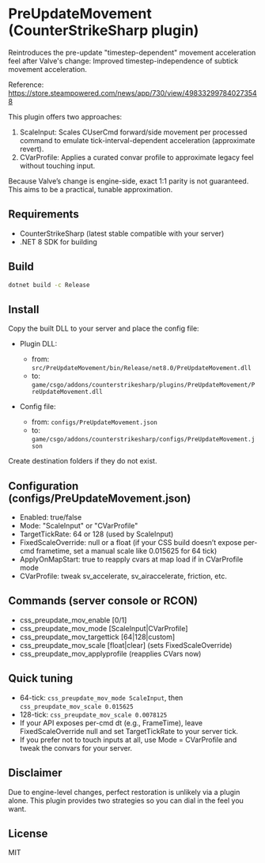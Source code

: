 # PreUpdateMovement (CounterStrikeSharp plugin)

Reintroduces the pre-update "timestep-dependent" movement acceleration feel after Valve's change: Improved timestep-independence of subtick movement acceleration.

Reference: https://store.steampowered.com/news/app/730/view/498332997840273548

This plugin offers two approaches:

1. ScaleInput: Scales CUserCmd forward/side movement per processed command to emulate tick-interval-dependent acceleration (approximate revert).
2. CVarProfile: Applies a curated convar profile to approximate legacy feel without touching input.

Because Valve’s change is engine-side, exact 1:1 parity is not guaranteed. This aims to be a practical, tunable approximation.

## Requirements
- CounterStrikeSharp (latest stable compatible with your server)
- .NET 8 SDK for building

## Build
```bash
dotnet build -c Release
```

## Install
Copy the built DLL to your server and place the config file:

- Plugin DLL:
  - from: `src/PreUpdateMovement/bin/Release/net8.0/PreUpdateMovement.dll`
  - to: `game/csgo/addons/counterstrikesharp/plugins/PreUpdateMovement/PreUpdateMovement.dll`

- Config file:
  - from: `configs/PreUpdateMovement.json`
  - to: `game/csgo/addons/counterstrikesharp/configs/PreUpdateMovement.json`

Create destination folders if they do not exist.

## Configuration (configs/PreUpdateMovement.json)
- Enabled: true/false
- Mode: "ScaleInput" or "CVarProfile"
- TargetTickRate: 64 or 128 (used by ScaleInput)
- FixedScaleOverride: null or a float (if your CSS build doesn’t expose per-cmd frametime, set a manual scale like 0.015625 for 64 tick)
- ApplyOnMapStart: true to reapply cvars at map load if in CVarProfile mode
- CVarProfile: tweak sv_accelerate, sv_airaccelerate, friction, etc.

## Commands (server console or RCON)
- css_preupdate_mov_enable [0/1]
- css_preupdate_mov_mode [ScaleInput|CVarProfile]
- css_preupdate_mov_targettick [64|128|custom]
- css_preupdate_mov_scale [float|clear] (sets FixedScaleOverride)
- css_preupdate_mov_applyprofile (reapplies CVars now)

## Quick tuning
- 64-tick: `css_preupdate_mov_mode ScaleInput`, then `css_preupdate_mov_scale 0.015625`
- 128-tick: `css_preupdate_mov_scale 0.0078125`
- If your API exposes per-cmd dt (e.g., FrameTime), leave FixedScaleOverride null and set TargetTickRate to your server tick.
- If you prefer not to touch inputs at all, use Mode = CVarProfile and tweak the convars for your server.

## Disclaimer
Due to engine-level changes, perfect restoration is unlikely via a plugin alone. This plugin provides two strategies so you can dial in the feel you want.

## License
MIT
